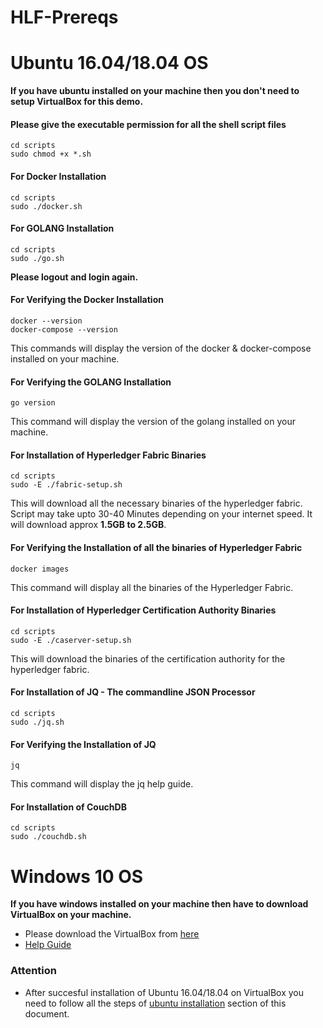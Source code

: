 # HLF-Prereqs

# Ubuntu 16.04/18.04 OS

**If you have ubuntu installed on your machine then you don't need to setup VirtualBox for this demo.**

#### Please give the executable permission for all the shell script files
```
cd scripts
sudo chmod +x *.sh
```

#### For Docker Installation
```
cd scripts
sudo ./docker.sh
```

#### For GOLANG Installation
```
cd scripts
sudo ./go.sh
```

**Please logout and login again.**

#### For Verifying the Docker Installation
```
docker --version
docker-compose --version
```
This commands will display the version of the docker & docker-compose installed on your machine.

#### For Verifying the GOLANG Installation
```
go version
```
This command will display the version of the golang installed on your machine.

#### For Installation of Hyperledger Fabric Binaries
```
cd scripts
sudo -E ./fabric-setup.sh
```
This will download all the necessary binaries of the hyperledger fabric. Script may take upto 30-40 Minutes depending on your internet speed. It will download approx **1.5GB to 2.5GB**.

#### For Verifying the Installation of all the binaries of Hyperledger Fabric
```
docker images
```
This command will display all the binaries of the Hyperledger Fabric.

#### For Installation of Hyperledger Certification Authority Binaries
```
cd scripts
sudo -E ./caserver-setup.sh
```
This will download the binaries of the certification authority for the hyperledger fabric.

#### For Installation of JQ - The commandline JSON Processor
```
cd scripts
sudo ./jq.sh
```

#### For Verifying the Installation of JQ
```
jq
```
This command will display the jq help guide.

#### For Installation of CouchDB
```
cd scripts
sudo ./couchdb.sh
```

# Windows 10 OS

**If you have windows installed on your machine then have to download VirtualBox on your machine.**
- Please download the VirtualBox from [here](https://www.virtualbox.org/wiki/Downloads)
- [Help Guide](https://itsfoss.com/install-linux-in-virtualbox/)

### Attention

- After succesful installation of Ubuntu 16.04/18.04 on VirtualBox you need to follow all the steps of [ubuntu installation](#ubuntu-16041804-os) section of this document.




